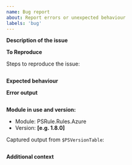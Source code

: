```yaml
---
name: Bug report
about: Report errors or unexpected behaviour
labels: 'bug'
---
```


**Description of the issue**

<!-- A clear and concise description of what the bug is. -->

**To Reproduce**

Steps to reproduce the issue:

```powershell

```

**Expected behaviour**

<!-- A clear and concise description of what you expected to happen. -->

**Error output**

<!-- Capture any error messages and or verbose messages with `-Verbose`. -->

```text

```

**Module in use and version:**

- Module: PSRule.Rules.Azure
- Version: **[e.g. 1.8.0]**

Captured output from `$PSVersionTable`:

```text

```

**Additional context**

<!-- Add any other context about the problem here. -->
